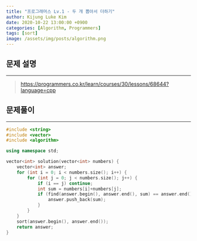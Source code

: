```yaml
---
title: "프로그래머스 Lv.1 - 두 개 뽑아서 더하기"
author: Kijung Luke Kim
date: 2020-10-22 13:00:00 +0900
categories: [Algorithm, Programmers]
tags: [sort]
image: /assets/img/posts/algorithm.png
---
```


## 문제 설명
---

> https://programmers.co.kr/learn/courses/30/lessons/68644?language=cpp

## 문제풀이
---

```cpp
#include <string>
#include <vector>
#include <algorithm>

using namespace std;

vector<int> solution(vector<int> numbers) {
    vector<int> answer;
    for (int i = 0; i < numbers.size(); i++) {
        for (int j = 0; j < numbers.size(); j++) {
            if (i == j) continue;
            int sum = numbers[i]+numbers[j];
            if (find(answer.begin(), answer.end(), sum) == answer.end()) {
                answer.push_back(sum);
            }
        }
    }
    sort(answer.begin(), answer.end());
    return answer;
}
```